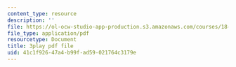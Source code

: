 ```yaml
---
content_type: resource
description: ''
file: https://ol-ocw-studio-app-production.s3.amazonaws.com/courses/18-085-computational-science-and-engineering-i-fall-2008/41c1f92647a4b99fad59021764c3179e_GQbq9G__--Y.pdf
file_type: application/pdf
resourcetype: Document
title: 3play pdf file
uid: 41c1f926-47a4-b99f-ad59-021764c3179e
---
```

